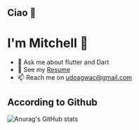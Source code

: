 ## Ciao 👋

# I'm Mitchell 🎴
*  💬 Ask me about flutter and Dart
*  📄 See my [Resume](https://docs.google.com/document/d/1CNC6jOaggFWpy3lJKV4wpgSZAw8-UsPYZht2iS09K4M/edit?usp=sharing)
*  📫 Reach me on udoagwac@gmail.com

## According to Github
![Anurag's GitHub stats](https://github-readme-stats.vercel.app/api?username=CodeTemplar99&theme=calm&show_icons=true&count_private=true)

